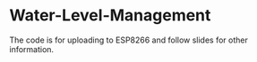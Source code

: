 # Water-Level-Management
The code is for uploading to ESP8266 and follow slides for other information.
